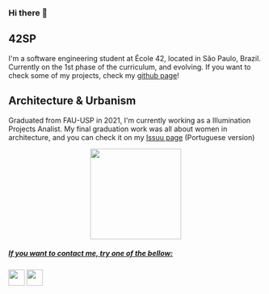 ### Hi there 👋

## 42SP
I'm a software engineering student at École 42, located in São Paulo, Brazil.
Currently on the 1st phase of the curriculum, and evolving.
If you want to check some of my projects, check my [github page](https://ferfahl.github.io/)!

## Architecture & Urbanism
Graduated from FAU-USP in 2021, I'm currently working as a Illumination Projects Analist.
My final graduation work was all about women in architecture, and you can check it on my [Issuu page](https://issuu.com/fern_fahl/docs/tfg_representatividade_feminina_na_arquitetura_-_f) (Portuguese version)

<div align="center">
  <a href="https://github.com/ferfahl>
  <img height="180" src="https://github-readme-stats.vercel.app/api?username=ferfahl&layout=compact&langs_count=7&theme=transparent"/>
  <img height="180" src="https://github-readme-stats.vercel.app/api/top-langs/?username=ferfahl&layout=compact&langs_count=7&theme=transparent"/>
</div>
                                                                                                                                              
##### If you want to contact me, try one of the bellow:
[<img height="32" width="32" src="https://i0.wp.com/solistica.com/wp-content/uploads/2019/10/linkedin.png" />](https://www.linkedin.com/in/fernanda-fahl/) [<img height="32" width="32" src="https://user-images.githubusercontent.com/102756887/201764081-0f580f95-9c82-4f1b-b83e-e8ff5c78a1bf.png" />](mailto:fe.alves.fahl@gmail.com?Subject=Contact%20me%21)
